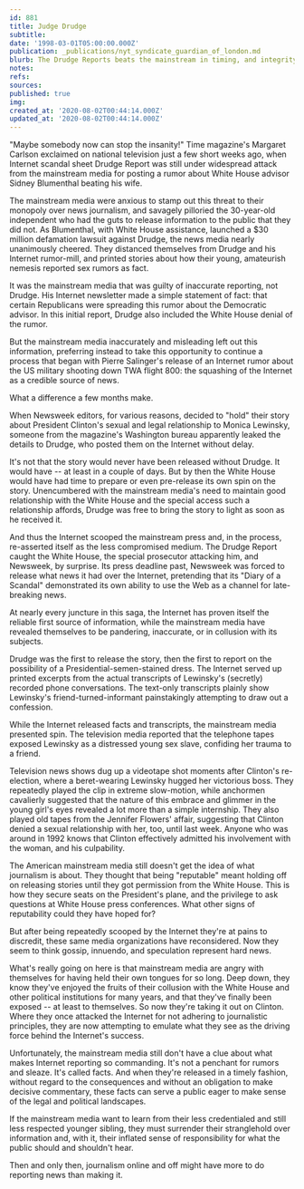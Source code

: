 ```yaml
---
id: 881
title: Judge Drudge
subtitle: 
date: '1998-03-01T05:00:00.000Z'
publication: _publications/nyt_syndicate_guardian_of_london.md
blurb: The Drudge Reports beats the mainstream in timing, and integrity.
notes: 
refs: 
sources: 
published: true
img: 
created_at: '2020-08-02T00:44:14.000Z'
updated_at: '2020-08-02T00:44:14.000Z'
---
```

"Maybe somebody now can stop the insanity!" Time magazine's Margaret Carlson exclaimed on national television just a few short weeks ago, when Internet scandal sheet Drudge Report was still under widespread attack from the mainstream media for posting a rumor about White House advisor Sidney Blumenthal beating his wife.

The mainstream media were anxious to stamp out this threat to their monopoly over news journalism, and savagely pilloried the 30-year-old independent who had the guts to release information to the public that they did not. As Blumenthal, with White House assistance, launched a $30 million defamation lawsuit against Drudge, the news media nearly unanimously cheered. They distanced themselves from Drudge and his Internet rumor-mill, and printed stories about how their young, amateurish nemesis reported sex rumors as fact.

It was the mainstream media that was guilty of inaccurate reporting, not Drudge. His Internet newsletter made a simple statement of fact: that certain Republicans were spreading this rumor about the Democratic advisor. In this initial report, Drudge also included the White House denial of the rumor.

But the mainstream media inaccurately and misleading left out this information, preferring instead to take this opportunity to continue a process that began with Pierre Salinger's release of an Internet rumor about the US military shooting down TWA flight 800: the squashing of the Internet as a credible source of news.

What a difference a few months make.

When Newsweek editors, for various reasons, decided to "hold" their story about President Clinton's sexual and legal relationship to Monica Lewinsky, someone from the magazine's Washington bureau apparently leaked the details to Drudge, who posted them on the Internet without delay.

It's not that the story would never have been released without Drudge. It would have -- at least in a couple of days. But by then the White House would have had time to prepare or even pre-release its own spin on the story. Unencumbered with the mainstream media's need to maintain good relationship with the White House and the special access such a relationship affords, Drudge was free to bring the story to light as soon as he received it.

And thus the Internet scooped the mainstream press and, in the process, re-asserted itself as the less compromised medium. The Drudge Report caught the White House, the special prosecutor attacking him, and Newsweek, by surprise. Its press deadline past, Newsweek was forced to release what news it had over the Internet, pretending that its "Diary of a Scandal" demonstrated its own ability to use the Web as a channel for late-breaking news.

At nearly every juncture in this saga, the Internet has proven itself the reliable first source of information, while the mainstream media have revealed themselves to be pandering, inaccurate, or in collusion with its subjects.

Drudge was the first to release the story, then the first to report on the possibility of a Presidential-semen-stained dress. The Internet served up printed excerpts from the actual transcripts of Lewinsky's (secretly) recorded phone conversations. The text-only transcripts plainly show Lewinsky's friend-turned-informant painstakingly attempting to draw out a confession.

While the Internet released facts and transcripts, the mainstream media presented spin. The television media reported that the telephone tapes exposed Lewinsky as a distressed young sex slave, confiding her trauma to a friend.

Television news shows dug up a videotape shot moments after Clinton's re-election, where a beret-wearing Lewinsky hugged her victorious boss. They repeatedly played the clip in extreme slow-motion, while anchormen cavalierly suggested that the nature of this embrace and glimmer in the young girl's eyes revealed a lot more than a simple internship. They also played old tapes from the Jennifer Flowers' affair, suggesting that Clinton denied a sexual relationship with her, too, until last week. Anyone who was around in 1992 knows that Clinton effectively admitted his involvement with the woman, and his culpability.

The American mainstream media still doesn't get the idea of what journalism is about. They thought that being "reputable" meant holding off on releasing stories until they got permission from the White House. This is how they secure seats on the President's plane, and the privilege to ask questions at White House press conferences. What other signs of reputability could they have hoped for?

But after being repeatedly scooped by the Internet they're at pains to discredit, these same media organizations have reconsidered. Now they seem to think gossip, innuendo, and speculation represent hard news.

What's really going on here is that mainstream media are angry with themselves for having held their own tongues for so long. Deep down, they know they've enjoyed the fruits of their collusion with the White House and other political institutions for many years, and that they've finally been exposed -- at least to themselves. So now they're taking it out on Clinton. Where they once attacked the Internet for not adhering to journalistic principles, they are now attempting to emulate what they see as the driving force behind the Internet's success.

Unfortunately, the mainstream media still don't have a clue about what makes Internet reporting so commanding. It's not a penchant for rumors and sleaze. It's called facts. And when they're released in a timely fashion, without regard to the consequences and without an obligation to make decisive commentary, these facts can serve a public eager to make sense of the legal and political landscapes.

If the mainstream media want to learn from their less credentialed and still less respected younger sibling, they must surrender their stranglehold over information and, with it, their inflated sense of responsibility for what the public should and shouldn't hear.

Then and only then, journalism online and off might have more to do reporting news than making it.
